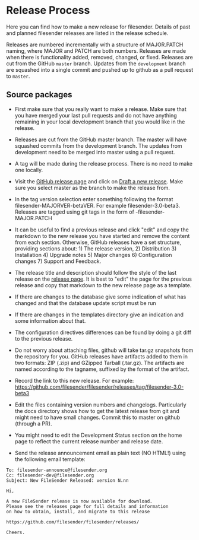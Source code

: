 # Release Process

Here you can find how to make a new release for filesender. Details of
past and planned filesender releases are listed in the release
schedule.

Releases are numbered incrementally with a structure of MAJOR.PATCH
naming, where MAJOR and PATCH are both numbers. Releases are made when
there is functionality added, removed, changed, or fixed. Releases are
cut from the GitHub `master` branch. Updates from the `development`
branch are squashed into a single commit and pushed up to github as a
pull request to `master`.

## Source packages

* First make sure that you really want to make a release. Make sure
  that you have merged your last pull requests and do not have
  anything remaining in your local development branch that you would
  like in the release.

* Releases are cut from the GitHub master branch. The master will have
  squashed commits from the development branch. The updates from
  development need to be merged into master using a pull request.

* A tag will be made during the release process. There is no need to
  make one locally.

* Visit the [GitHub release page](https://github.com/filesender/filesender/releases)
  and click on [Draft a new release](https://github.com/filesender/filesender/releases/new).
  Make sure you select master as the branch to make the release from.

* In the tag version selection enter something following the format
  filesender-MAJORVER-betaVER. For example filesender-3.0-beta3.
  Releases are tagged using git tags in the form of
  <branch>-filesender-MAJOR.PATCH

* It can be useful to find a previous release and click "edit" and
  copy the markdown to the new release you have started and remove the
  content from each section. Otherwise, GitHub releases have a set
  structure, providing sections about: 1) The release version, 2)
  Distribution 3) Installation 4) Upgrade notes 5) Major changes 6)
  Configuration changes 7) Support and Feedback.

* The release title and description should follow the style of the
  last release on the [release
  page](https://github.com/filesender/filesender/releases). It is best
  to "edit" the page for the previous release and copy that markdown
  to the new release page as a template.

* If there are changes to the database give some indication of what
  has changed and that the database update script must be run

* If there are changes in the templates directory give an indication
  and some information about that.

* The configuration directives differences can be found by doing a git
  diff to the previous release.
  
* Do not worry about attaching files, github will take tar.gz
  snapshots from the repository for you. GitHub releases have
  artifacts added to them in two formats: ZIP (.zip) and GZipped
  Tarball (.tar.gz). The artifacts are named according to the tagname,
  suffixed by the format of the artifact.


* Record the link to this new release.
  For example: https://github.com/filesender/filesender/releases/tag/filesender-3.0-beta3

* Edit the files containing version numbers and changelogs.
  Particularly the docs directory shows how to get the latest release
  from git and might need to have small changes. Commit this to master
  on github (through a PR).

* You might need to edit the Development Status section on the home
  page to reflect the current release number and release date.

* Send the release announcement email as plain text (NO HTML!) using
  the following email template:

```
To: filesender-announce@filesender.org
Cc: filesender-dev@filesender.org
Subject: New FileSender Released: version N.nn 

Hi,

A new FileSender release is now available for download.
Please see the releases page for full details and information
on how to obtain, install, and migrate to this release

https://github.com/filesender/filesender/releases/

Cheers.
```
    
